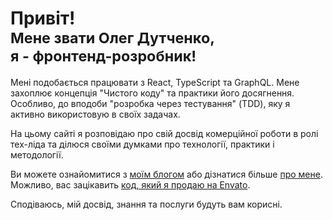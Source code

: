 # Привіт!<br> <small>Мене звати Олег Дутченко,<br> я - фронтенд-розробник!</small>

Мені подобається працювати з React, TypeScript та GraphQL. Мене захоплює
концепція "Чистого коду" та практики його досягнення. Особливо, до
вподоби "розробка через тестування" (TDD), яку я активно використовую в своїх
задачах.

На цьому сайті я розповідаю про свій досвід комерційної роботи в ролі тех-ліда
та ділюся своїми думками про технології, практики і методології.

Ви можете ознайомитися з [моїм блогом](/blog) або дізнатися
більше [про мене](/about). Можливо, ваc
зацікавить [код, який я продаю на Envato](/envato).

Сподіваюсь, мій досвід, знання та послуги будуть вам корисні.
